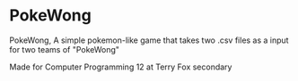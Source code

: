 # PokeWong

PokeWong, 
A simple pokemon-like game that takes two .csv files as a input for two teams of "PokeWong"

Made for Computer Programming 12 at Terry Fox secondary

